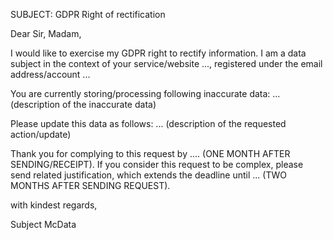 SUBJECT: GDPR Right of rectification

Dear Sir, Madam,

I would like to exercise my GDPR right to rectify information. I am a data subject in the context of your service/website ..., registered under the email address/account ...

You are currently storing/processing following inaccurate data:
... (description of the inaccurate data)

Please update this data as follows:
... (description of the requested action/update)

Thank you for complying to this request by .... (ONE MONTH AFTER SENDING/RECEIPT). If you consider this request to be complex, 
please send related justification, which extends the deadline until ... (TWO MONTHS AFTER SENDING REQUEST).

with kindest regards,

Subject McData
